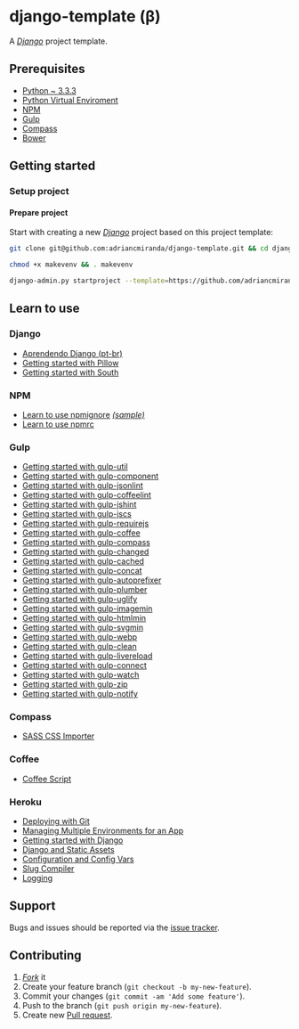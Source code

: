 django-template (β)
===================

A [_Django_][django] project template.

## Prerequisites
* [Python ~ 3.3.3](http://www.python.org/ "Python 3")
* [Python Virtual Enviroment](http://docs.python.org/dev/library/venv.html "Python Virtual ENViroment")
* [NPM](https://npmjs.org/ "Node Packaged Modules")
* [Gulp](http://gulpjs.com/ "GulpJS - Streaming build system")
* [Compass](http://compass*style.org/ "Compass - CSS authoring framework")
* [Bower](http://bower.io/ "Bower - Package manager")

## Getting started
### Setup project
#### Prepare project
Start with creating a new [_Django_][django] project based on this project template:

```bash
git clone git@github.com:adriancmiranda/django-template.git && cd django-template
```

```bash
chmod +x makevenv && . makevenv
```

```bash
django-admin.py startproject --template=https://github.com/adriancmiranda/django-template/zipball/master <project_name>
```

## Learn to use
### Django
* [Aprendendo Django (pt-br)][aprendendo_django]
* [Getting started with Pillow][requirement_pillow]
* [Getting started with South][requirement_south]

### NPM
* [Learn to use npmignore][npm_learn_to_use_npmignore] [_(sample)_][npm_sample_npmignore]
* [Learn to use npmrc][npm_learn_to_use_npmrc]

### Gulp
* [Getting started with gulp-util][gulp_util]
* [Getting started with gulp-component][gulp_component]
* [Getting started with gulp-jsonlint][gulp_jsonlint]
* [Getting started with gulp-coffeelint][gulp_coffeelint]
* [Getting started with gulp-jshint][gulp_jshint]
* [Getting started with gulp-jscs][gulp_jscs]
* [Getting started with gulp-requirejs][gulp_requirejs]
* [Getting started with gulp-coffee][gulp_coffee]
* [Getting started with gulp-compass][gulp_compass]
* [Getting started with gulp-changed][gulp_changed]
* [Getting started with gulp-cached][gulp_cached]
* [Getting started with gulp-concat][gulp_concat]
* [Getting started with gulp-autoprefixer][gulp_autoprefixer]
* [Getting started with gulp-plumber][gulp_plumber]
* [Getting started with gulp-uglify][gulp_uglify]
* [Getting started with gulp-imagemin][gulp_imagemin]
* [Getting started with gulp-htmlmin][gulp_htmlmin]
* [Getting started with gulp-svgmin][gulp_svgmin]
* [Getting started with gulp-webp][gulp_webp]
* [Getting started with gulp-clean][gulp_clean]
* [Getting started with gulp-livereload][gulp_livereload]
* [Getting started with gulp-connect][gulp_connect]
* [Getting started with gulp-watch][gulp_watch]
* [Getting started with gulp-zip][gulp_zip]
* [Getting started with gulp-notify][gulp_notify]

### Compass
* [SASS CSS Importer][sass_css_importer]

### Coffee
* [Coffee Script][coffee_script]

### Heroku
* [Deploying with Git][heroku_deploying_with_git]
* [Managing Multiple Environments for an App][heroku_multiple_environments]
* [Getting started with Django][heroku_getting_started_with_django]
* [Django and Static Assets][heroku_django_assets]
* [Configuration and Config Vars][heroku_config_vars]
* [Slug Compiler][heroku_slug_compiler]
* [Logging][heroku_logging]

## Support
Bugs and issues should be reported via the [issue tracker][issue_tracker].

## Contributing
1. [_Fork_][fork] it
2. Create your feature branch (`git checkout -b my-new-feature`).
3. Commit your changes (`git commit -am 'Add some feature'`).
4. Push to the branch (`git push origin my-new-feature`).
5. Create new [Pull request][pull_request].

<!-- project links -->
[fork]: https://github.com/adriancmiranda/django-template/fork "Fork it"
[pull_request]: https://github.com/adriancmiranda/django-template/compare "Pull request"
[issue_tracker]: http://github.com/adriancmiranda/django-template/issues "Issue tracker"

<!-- django links -->
[aprendendo_django]: http://www.aprendendodjango.com/organizando-as-coisas-com-tags/ "Aprendendo Django"
[requirement_pillow]: http://effbot.org/imagingbook/introduction.htm "Getting started with Pillow"
[requirement_south]: http://south.readthedocs.org/en/latest/tutorial/part1.html "Getting started with South"

<!-- npm links -->
[npm_learn_to_use_npmrc]: https://www.npmjs.org/doc/files/npmrc.html "Getting started with npmrc"
[npm_learn_to_use_npmignore]: https://caurea.org/2012/02/11/learn-to-use-npmignore.html "Learn to use npmignore"
[npm_sample_npmignore]: https://github.com/npm/npm/blob/master/.npmignore "npmignore sample"

<!-- Gulp links -->
[gulp_util]: https://www.npmjs.org/package/gulp-util "Getting started with gulp-util"
[gulp_component]: https://www.npmjs.org/package/gulp-component "Getting started with gulp-component"
[gulp_jsonlint]: https://www.npmjs.org/package/gulp-jsonlint "Getting started with gulp-jsonlint"
[gulp_coffeelint]: https://www.npmjs.org/package/gulp-coffeelint "Getting started with gulp-coffeelint"
[gulp_jshint]: https://www.npmjs.org/package/gulp-jshint "Getting started with gulp-jshint"
[gulp_jscs]: https://www.npmjs.org/package/gulp-jscs "Getting started with gulp-jscs"
[gulp_requirejs]: https://www.npmjs.org/package/gulp-requirejs "Getting started with gulp-requirejs"
[gulp_coffee]: https://www.npmjs.org/package/gulp-coffee "Getting started with gulp-coffee"
[gulp_compass]: https://www.npmjs.org/package/gulp-compass "Getting started with gulp-compass"
[gulp_changed]: https://www.npmjs.org/package/gulp-changed "Getting started with gulp-changed"
[gulp_cached]: https://www.npmjs.org/package/gulp-cached "Getting started with gulp-cached"
[gulp_concat]: https://www.npmjs.org/package/gulp-concat "Getting started with gulp-concat"
[gulp_autoprefixer]: https://www.npmjs.org/package/gulp-autoprefixer "Getting started with gulp-autoprefixer"
[gulp_plumber]: https://www.npmjs.org/package/gulp-plumber "Getting started with gulp-plumber"
[gulp_uglify]: https://www.npmjs.org/package/gulp-uglify "Getting started with gulp-uglify"
[gulp_imagemin]: https://www.npmjs.org/package/gulp-imagemin "Getting started with gulp-imagemin"
[gulp_htmlmin]: https://www.npmjs.org/package/gulp-htmlmin "Getting started with gulp-htmlmin"
[gulp_svgmin]: https://www.npmjs.org/package/gulp-svgmin "Getting started with gulp-svgmin"
[gulp_webp]: https://www.npmjs.org/package/gulp-webp "Getting started with gulp-webp"
[gulp_clean]: https://www.npmjs.org/package/gulp-clean "Getting started with gulp-clean"
[gulp_livereload]: https://www.npmjs.org/package/gulp-livereload "Getting started with gulp-livereload"
[gulp_connect]: https://www.npmjs.org/package/gulp-connect "Getting started with gulp-connect"
[gulp_watch]: https://www.npmjs.org/package/gulp-watch "Getting started with gulp-watch"
[gulp_zip]: https://www.npmjs.org/package/gulp-zip "Getting started with gulp-zip"
[gulp_notify]: https://www.npmjs.org/package/gulp-notify "Getting started with gulp-notify"

<!-- grunt links -->
[grunt_getting_started]: http://gruntjs.com/getting-started "Getting started with Grunt"
[grunt_configuring_tasks]: http://gruntjs.com/configuring-tasks "Configuring tasks with Grunt"
[grunt_shelljs]: https://www.npmjs.org/package/shelljs "Getting started with shelljs"
[grunt_jshint]: http://www.jshint.com/docs/options/ "Getting started with jshint"
[grunt_jsonlint]: https://www.npmjs.org/package/grunt-jsonlint "Getting started with grunt-jsonlint"
[grunt_coffeelint]: https://www.npmjs.org/package/grunt-coffeelint "Getting started with grunt-coffeelint"
[grunt_contrib_jshint]: https://www.npmjs.org/package/grunt-contrib-jshint "Getting started with grunt-contrib-jshint"
[grunt_jscs]: https://www.npmjs.org/package/jscs "Getting started with jscs"
[grunt_jscs_checker]: https://www.npmjs.org/package/grunt-jscs-checker "Getting started with grunt-jscs-checker"
[grunt_contrib_requirejs]: https://www.npmjs.org/package/grunt-contrib-requirejs "Getting started with grunt-contrib-requirejs"
[grunt_contrib_coffee]: https://www.npmjs.org/package/grunt-contrib-coffee "Getting started with grunt-contrib-coffee"
[grunt_contrib_compass]: https://www.npmjs.org/package/grunt-contrib-compass "Getting started with grunt-contrib-compass"
[grunt_contrib_imagemin]: https://www.npmjs.org/package/grunt-contrib-imagemin "Getting started with grunt-contrib-imagemin"
[grunt_svgmin]: https://www.npmjs.org/package/grunt-svgmin "Getting started with grunt-svgmin"
[grunt_contrib_clean]: https://www.npmjs.org/package/grunt-contrib-clean "Getting started with grunt-contrib-clean"
[grunt_contrib_connect]: https://www.npmjs.org/package/grunt-contrib-connect "Getting started with grunt-contrib-connect"
[grunt_contrib_watch]: https://www.npmjs.org/package/grunt-contrib-watch "Getting started with grunt-contrib-watch"

<!-- compass links -->
[sass_css_importer]: https://github.com/chriseppstein/sass-css-importer "SASS CSS Importer"

<!-- coffee links -->
[coffee_script]: http://coffeescript.org "Coffee Script"

<!-- heroku links -->
[heroku_deploying_with_git]: https://devcenter.heroku.com/articles/git "Deploying with Git"
[heroku_multiple_environments]: https://devcenter.heroku.com/articles/multiple-environments "Managing Multiple Environments for an App"
[heroku_getting_started_with_django]: https://devcenter.heroku.com/articles/getting-started-with-django "Getting started with Django"
[heroku_django_assets]: https://devcenter.heroku.com/articles/django-assets "Django and Static Assets"
[heroku_config_vars]: https://devcenter.heroku.com/articles/config-vars "Configuration and Config Vars"
[heroku_slug_compiler]: https://devcenter.heroku.com/articles/slug-compiler "Slug Compiler"
[heroku_logging]: https://devcenter.heroku.com/articles/logging "Logging"

<!-- helpfull links -->
[manifest.in]: http://docs.python.org/2/distutils/sourcedist.html "MANIFEST.in file"
[editorconfig]: http://editorconfig.org "Editor Config"
[travisci]: http://docs.travis-ci.com/pt-BR/user/languages/python/ "Travis CI"
[django]: https://www.djangoproject.com/ "Django Project"
